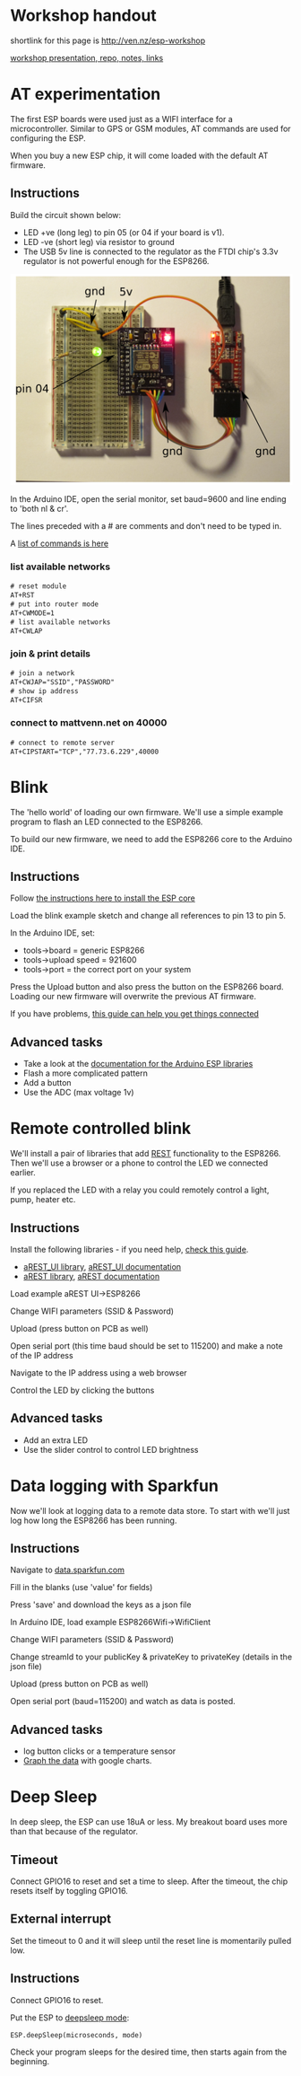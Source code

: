 # Workshop handout

shortlink for this page is http://ven.nz/esp-workshop

[workshop presentation, repo, notes, links](https://github.com/mattvenn/esp8266)

# AT experimentation

The first ESP boards were used just as a WIFI interface for a microcontroller.
Similar to GPS or GSM modules, AT commands are used for configuring the ESP.

When you buy a new ESP chip, it will come loaded with the default AT firmware.

## Instructions

Build the circuit shown below:

* LED +ve (long leg) to pin 05 (or 04 if your board is v1).
* LED -ve (short leg) via resistor to ground
* The USB 5v line is connected to the regulator as the FTDI chip's 3.3v regulator is not powerful enough for the ESP8266.

![led](led.png)

In the Arduino IDE, open the serial monitor, set baud=9600 and line ending to
'both nl & cr'. 

The lines preceded with a # are comments and don't need to be typed in.

A [list of commands is here](https://nurdspace.nl/ESP8266#AT_Commands)

### list available networks

    # reset module
    AT+RST
    # put into router mode
    AT+CWMODE=1
    # list available networks
    AT+CWLAP

### join & print details

    # join a network
    AT+CWJAP="SSID","PASSWORD"
    # show ip address
    AT+CIFSR

### connect to mattvenn.net on 40000

    # connect to remote server
    AT+CIPSTART="TCP","77.73.6.229",40000

# Blink

The 'hello world' of loading our own firmware. We'll use a simple example program to flash an LED connected to the ESP8266.

To build our new firmware, we need to add the ESP8266 core to the Arduino IDE.

## Instructions

Follow [the instructions here to install the ESP core](https://github.com/esp8266/Arduino#installing-with-boards-manager)

Load the blink example sketch and change all references to pin 13 to pin 5.

In the Arduino IDE, set:

* tools->board = generic ESP8266
* tools->upload speed = 921600
* tools->port = the correct port on your system

Press the Upload button and also press the button on the ESP8266 board.
Loading our new firmware will overwrite the previous AT firmware.

If you have problems, [this guide can help you get things
connected](https://www.arduino.cc/en/Guide/HomePage)

## Advanced tasks

* Take a look at the [documentation for the Arduino ESP libraries](https://github.com/esp8266/Arduino/blob/esp8266/hardware/esp8266com/esp8266/doc/reference.md)
* Flash a more complicated pattern
* Add a button
* Use the ADC (max voltage 1v)

# Remote controlled blink

We'll install a pair of libraries that add [REST](https://en.wikipedia.org/wiki/Representational_state_transfer) functionality to the ESP8266. Then we'll use a browser or a phone to control the LED we connected earlier.

If you replaced the LED with a relay you could remotely control a light, pump,
heater etc.

## Instructions

Install the following libraries - if you need help, [check this guide](https://www.arduino.cc/en/Guide/Libraries#toc4).

* [aREST_UI library](https://github.com/marcoschwartz/aREST_UI/archive/master.zip), [aREST_UI documentation](https://github.com/marcoschwartz/aREST_UI)
* [aREST library](https://github.com/marcoschwartz/aREST/archive/master.zip), [aREST documentation](https://github.com/marcoschwartz/aREST)

Load example aREST UI->ESP8266

Change WIFI parameters (SSID & Password)

Upload (press button on PCB as well)

Open serial port (this time baud should be set to 115200) and make a note of the IP address

Navigate to the IP address using a web browser

Control the LED by clicking the buttons

## Advanced tasks

* Add an extra LED
* Use the slider control to control LED brightness

# Data logging with Sparkfun

Now we'll look at logging data to a remote data store. To start with we'll just log how long the ESP8266 has been running.

## Instructions

Navigate to [data.sparkfun.com](https://data.sparkfun.com/streams/make)

Fill in the blanks (use 'value' for fields)

Press 'save' and download the keys as a json file

In Arduino IDE, load example ESP8266Wifi->WifiClient

Change WIFI parameters (SSID & Password)

Change streamId to your publicKey & privateKey to privateKey (details in the json file)

Upload (press button on PCB as well)

Open serial port (baud=115200) and watch as data is posted.

## Advanced tasks

* log button clicks or a temperature sensor
* [Graph the data](http://phant.io/graphing/google/2014/07/07/graphing-data/) with google charts.

# Deep Sleep

In deep sleep, the ESP can use 18uA or less. My breakout board uses more than that because of the regulator.

## Timeout

Connect GPIO16 to reset and set a time to sleep. After the timeout, the chip resets itself by toggling GPIO16.

## External interrupt

Set the timeout to 0 and it will sleep until the reset line is momentarily pulled low.

## Instructions

Connect GPIO16 to reset. 

Put the ESP to [deepsleep mode](https://github.com/esp8266/Arduino/blob/esp8266/hardware/esp8266com/esp8266/doc/reference.md#esp-specific-apis):

    ESP.deepSleep(microseconds, mode)

Check your program sleeps for the desired time, then starts again from the
beginning.
